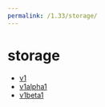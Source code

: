```yaml
---
permalink: /1.33/storage/
---
```


# storage



* [v1](v1/index.md)
* [v1alpha1](v1alpha1/index.md)
* [v1beta1](v1beta1/index.md)